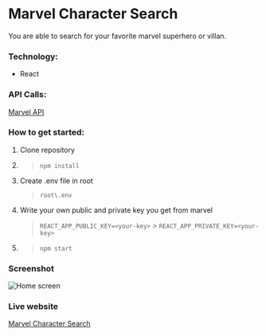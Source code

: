 # Marvel Character Search

You are able to search for your favorite marvel superhero or villan.

### Technology:

- React

### API Calls:

[Marvel API](https://developer.marvel.com/)

### How to get started:

1. Clone repository
2. > `npm install`
3. Create .env file in root
   > `root\.env`
4. Write your own public and private key you get from marvel
   > `REACT_APP_PUBLIC_KEY=<your-key>` > `REACT_APP_PRIVATE_KEY=<your-key>`
5. > `npm start`

### Screenshot

![Home screen]()

### Live website

[Marvel Character Search](https://competent-rosalind-d8e4dc.netlify.app)
